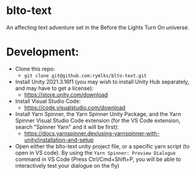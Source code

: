 # blto-text
An affecting text adventure set in the Before the Lights Turn On universe.

# Development:
 - Clone this repo:
   - `git clone git@github.com:rymlks/blto-text.git`
 - Install Unity 2021.3.16f1 (you may wish to install Unity Hub separately, and may have to get a license):
   - https://store.unity.com/download
 - Install Visual Studio Code:
   - https://code.visualstudio.com/download
 - Install Yarn Spinner, the Yarn Spinner Unity Package, and the Yarn Spinner Visual Studio Code extension (for the VS Code extension, search "Spinner Yarn" and it will be first):
   - https://docs.yarnspinner.dev/using-yarnspinner-with-unity/installation-and-setup
 - Open either the blto-text unity project file, or a specific yarn script (to open in VS code). By using the `Yarn Spinner: Preview Dialogue` command in VS Code (Press Ctrl/Cmd+Shift+P, you will be able to interactively test your dialogue on the fly) 

